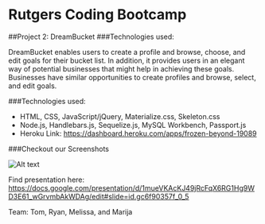 # Rutgers Coding Bootcamp
##Project 2: DreamBucket
###Technologies used:

DreamBucket enables users to create a profile and browse, choose, and edit goals for their bucket list.
In addition, it provides users in an elegant way of potential businesses that might help in achieving these goals.
Businesses have similar opportunities to create profiles and browse, select, and edit goals.

###Technologies used:
- HTML, CSS, JavaScript/jQuery, Materialize.css, Skeleton.css
- Node.js, Handlebars.js, Sequelize.js, MySQL Workbench, Passport.js
- Heroku Link: https://dashboard.heroku.com/apps/frozen-beyond-19089

###Checkout our Screenshots

![Alt text](/relative/path/to/ssimg1.jpg?raw=true "Optional Title")

Find presentation here: https://docs.google.com/presentation/d/1mueVKAcKJ49jRcFqX6RG1Hg9WD3E61_wGrvmbAkWDAg/edit#slide=id.gc6f90357f_0_5

Team: Tom, Ryan, Melissa, and Marija

